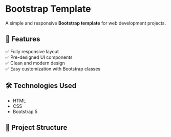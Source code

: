 # Bootstrap Template

A simple and responsive **Bootstrap template** for web development projects.

## 🚀 Features
✅ Fully responsive layout  
✅ Pre-designed UI components  
✅ Clean and modern design  
✅ Easy customization with Bootstrap classes  

## 🛠️ Technologies Used
- HTML  
- CSS  
- Bootstrap 5  

## 📂 Project Structure
